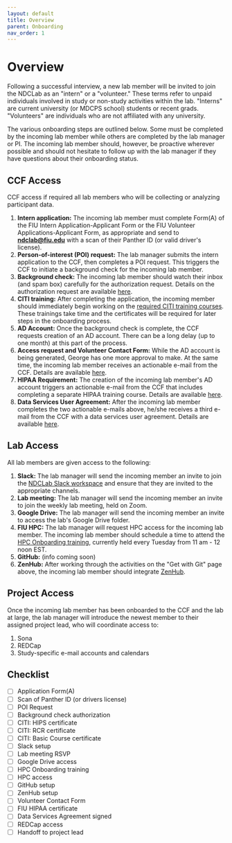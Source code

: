 ```yaml
---
layout: default
title: Overview
parent: Onboarding
nav_order: 1
---
```


# Overview
Following a successful interview, a new lab member will be invited to join the NDCLab as an "intern" or a "volunteer." These terms refer to unpaid individuals involved in study or non-study activities within the lab. "Interns" are current university (or MDCPS school) students or recent grads. "Volunteers" are individuals who are not affiliated with any university.

The various onboarding steps are outlined below. Some must be completed by the incoming lab member while others are completed by the lab manager or PI. The incoming lab member should, however, be proactive wherever possible and should not hesitate to follow up with the lab manager if they have questions about their onboarding status.

## CCF Access
CCF access if required all lab members who will be collecting or analyzing participant data.
1. **Intern application:** The incoming lab member must complete Form(A) of the FIU Intern Application-Applicant Form or the FIU Volunteer Applications-Applicant Form, as appropriate and send to **ndclab@fiu.edu** with a scan of their Panther ID (or valid driver's license).
2. **Person-of-interest (POI) request:** The lab manager submits the intern application to the CCF, then completes a POI request. This triggers the CCF to initiate a background check for the incoming lab member.
3. **Background check:** The incoming lab member should watch their inbox (and spam box) carefully for the authorization request. Details on the authorization request are available [here](https://ndclab.github.io/wiki/docs/onboarding/background-check.html).
4. **CITI training:** After completing the application, the incoming member should immediately begin working on the [required CITI training courses](https://ndclab.github.io/wiki/docs/Onboarding/certifications.html). These trainings take time and the certificates will be required for later steps in the onboarding process.
5. **AD Account:** Once the background check is complete, the CCF requests creation of an AD account. There can be a long delay (up to one month) at this part of the process.
6. **Access request and Volunteer Contact Form:** While the AD account is being generated, George has one more approval to make.  At the same time, the incoming lab member receives an actionable e-mail from the CCF. Details are available [here](https://ndclab.github.io/wiki/docs/Onboarding/ccf-emails.html).
6. **HIPAA Requirement:** The creation of the incoming lab member's AD account triggers an actionable e-mail from the CCF that includes completing a separate HIPAA training course. Details are available [here](https://ndclab.github.io/wiki/docs/Onboarding/ccf-emails.html).
7. **Data Services User Agreement:** After the incoming lab member completes the two actionable e-mails above, he/she receives a third e-mail from the CCF with a data services user agreement. Details are available [here](https://ndclab.github.io/wiki/docs/Onboarding/ccf-emails.html).

## Lab Access
All lab members are given access to the following:
1. **Slack:** The lab manager will send the incoming member an invite to join the [NDCLab Slack workspace](https://ndclab.github.io/wiki/docs/Onboarding/slack-setup.html) and ensure that they are invited to the appropriate channels.
2. **Lab meeting:** The lab manager will send the incoming member an invite to join the weekly lab meeting, held on Zoom.
3. **Google Drive:** The lab manager will send the incoming member an invite to access the lab's Google Drive folder.
4. **FIU HPC:** The lab manager will request HPC access for the incoming lab member. The incoming lab member should schedule a time to attend the [HPC Onboarding training](https://ndclab.github.io/wiki/docs/Onboarding/accessing-hpc.html), currently held every Tuesday from 11 am - 12 noon EST.
5. **GitHub:** (info coming soon)
6. **ZenHub:** After working through the activities on the "Get with Git" page above, the incoming lab member should integrate [ZenHub](https://ndclab.github.io/wiki/docs/Onboarding/zenhub.html).


## Project Access
Once the incoming lab member has been onboarded to the CCF and the lab at large, the lab manager will introduce the newest member to their assigned project lead, who will coordinate access to:
1. Sona
2. REDCap
3. Study-specific e-mail accounts and calendars


## Checklist
- [ ] Application Form(A)
- [ ] Scan of Panther ID (or drivers license)
- [ ] POI Request
- [ ] Background check authorization
- [ ] CITI: HIPS certificate
- [ ] CITI: RCR certificate
- [ ] CITI: Basic Course certificate
- [ ] Slack setup
- [ ] Lab meeting RSVP
- [ ] Google Drive access
- [ ] HPC Onboarding training
- [ ] HPC access
- [ ] GitHub setup
- [ ] ZenHub setup
- [ ] Volunteer Contact Form
- [ ] FIU HIPAA certificate
- [ ] Data Services Agreement signed
- [ ] REDCap access
- [ ] Handoff to project lead
